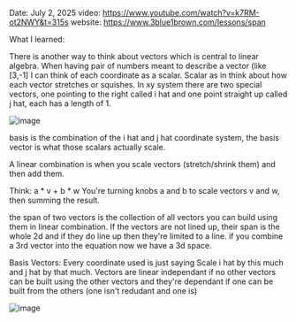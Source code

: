 Date: July 2, 2025
video: https://www.youtube.com/watch?v=k7RM-ot2NWY&t=315s
website: https://www.3blue1brown.com/lessons/span

What I learned:

There is another way to think about vectors which is central to linear algebra. When having pair of numbers meant to describe a vector (like [3,-1] I can think of each coordinate as a scalar.
Scalar as in think about how each vector stretches or squishes.
In xy system there are two special vectors, one pointing to the right called i hat and one point straight up called j hat, each has a length of 1.

![image](https://github.com/user-attachments/assets/bf5686a3-65ce-4d30-9cac-1e1fa6313a5e)

basis is the combination of the i hat and j hat coordinate system, the basis vector is what those scalars actually scale.

A linear combination is when you scale vectors (stretch/shrink them) and then add them.

Think: a * v + b * w You're turning knobs a and b to scale vectors v and w, then summing the result.

the span of two vectors is the collection of all vectors you can build using them in linear combination. If the vectors are not lined up, their span is the whole 2d and if they do line up then they're limited to a line.
if you combine a 3rd vector into the equation now we have a 3d space.

Basis Vectors:
Every coordinate used is just saying Scale i hat by this much and j hat by that much.
Vectors are linear independant if no other vectors can be built using the other vectors and they're dependant if one can be built from the others (one isn't redudant and one is)

![image](https://github.com/user-attachments/assets/18f84ccd-5ed3-4412-8f72-0aa0a7a17e5b)
